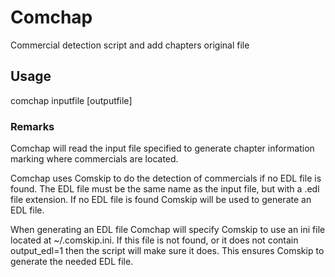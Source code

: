 # Comchap
Commercial detection script and add chapters original file

## Usage
comchap inputfile [outputfile]

### Remarks
Comchap will read the input file specified to generate chapter information marking where commercials are located.

Comchap uses Comskip to do the detection of commercials if no EDL file is found.  The EDL file must be the same name as the input file, but with a .edl file extension.  If no EDL file is found Comskip will be used to generate an EDL file.

When generating an EDL file Comchap will specify Comskip to use an ini file located at ~/.comskip.ini.  If this file is not found, or it does not contain output_edl=1 then the script will make sure it does.  This ensures Comskip to generate the needed EDL file.



